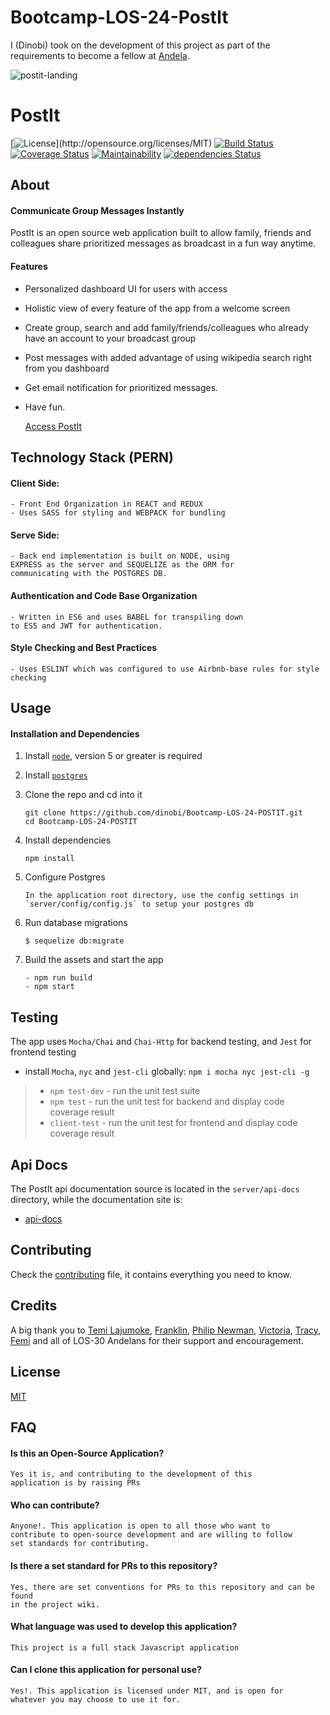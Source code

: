 # Bootcamp-LOS-24-PostIt
I (Dinobi) took on the development of this project as part of the requirements to become a fellow at [Andela](https://andela.com/).

![postit-landing](https://user-images.githubusercontent.com/13672476/29314076-3ff95124-81b4-11e7-824c-d2757e27d5a4.png)

# PostIt
[![License](http://img.shields.io/badge/license-MIT-blue.svg?)](http://opensource.org/licenses/MIT)
[![Build Status](https://travis-ci.org/dinobi/Bootcamp-LOS-24-POSTIT.svg?branch=develop)](https://travis-ci.org/dinobi/Bootcamp-LOS-24-POSTIT) [![Coverage Status](https://coveralls.io/repos/github/dinobi/Bootcamp-LOS-24-POSTIT/badge.svg?branch=develop)](https://coveralls.io/github/dinobi/Bootcamp-LOS-24-POSTIT?branch=master) [![Maintainability](https://api.codeclimate.com/v1/badges/3de5caa7a72272b8098a/maintainability)](https://codeclimate.com/github/dinobi/Bootcamp-LOS-24-POSTIT/maintainability) [![dependencies Status](https://david-dm.org/dinobi/Bootcamp-LOS-24-POSTIT/status.svg)](https://david-dm.org/dinobi/Bootcamp-LOS-24-POSTIT)

## About
#### Communicate Group Messages Instantly
PostIt is an open source web application built to allow family, friends and colleagues share prioritized messages as broadcast in a fun way anytime.

#### Features
- Personalized dashboard UI for users with access
- Holistic view of every feature of the app from a welcome screen
- Create group, search and add family/friends/colleagues who already have an account to your broadcast group
- Post messages with added advantage of using wikipedia search right from you dashboard
- Get email notification for prioritized messages.
- Have fun.

    [Access PostIt](https://postit-webapp.herokuapp.com/)

## Technology Stack (PERN)

#### Client Side: 
    - Front End Organization in REACT and REDUX
    - Uses SASS for styling and WEBPACK for bundling

#### Serve Side:
    - Back end implementation is built on NODE, using
    EXPRESS as the server and SEQUELIZE as the ORM for
    communicating with the POSTGRES DB.

#### Authentication and Code Base Organization
    - Written in ES6 and uses BABEL for transpiling down
    to ES5 and JWT for authentication.  
    
#### Style Checking and Best Practices
    - Uses ESLINT which was configured to use Airbnb-base rules for style checking

## Usage

#### Installation and Dependencies

1. Install [`node`](https://nodejs.org/en/download/), version 5 or greater is required

2. Install [`postgres`](https://www.postgresql.org/download/)

3. Clone the repo and cd into it

    ```
    git clone https://github.com/dinobi/Bootcamp-LOS-24-POSTIT.git
    cd Bootcamp-LOS-24-POSTIT
    ```

4. Install dependencies

    ```
    npm install
    ```

5. Configure Postgres

    ```
    In the application root directory, use the config settings in
    `server/config/config.js` to setup your postgres db
    ```

6. Run database migrations

    ```
    $ sequelize db:migrate
    ```

7. Build the assets and start the app

    ```
    - npm run build
    - npm start
    ```

## Testing

The app uses `Mocha/Chai` and `Chai-Http` for backend testing, and `Jest` for
frontend testing

- install `Mocha`, `nyc` and `jest-cli` globally: `npm i mocha nyc jest-cli -g`
> - `npm test-dev` - run the unit test suite 
> - `npm test` - run the unit test for backend and display code coverage result
> - `client-test` - run the unit test for frontend and display code coverage result

## Api Docs
The PostIt api documentation source is located in the `server/api-docs`
directory, while the documentation site is:
- [api-docs](https://postit-webapp.herokuapp.com/api-docs)


## Contributing
Check the [contributing](contributing.md) file, it contains everything you need to know.

## Credits
A big thank you to [Temi Lajumoke](https://github.com/temilaj), [Franklin](https://github.com/Chieze-Franklin), 
[Philip Newman](philip.newman@andela.com), [Victoria](victoria.offoma@andela.com), 
[Tracy](https://github.com/tezebuike), [Femi](https://github.com/KaiserPhemi) and all of 
LOS-30 Andelans for their support and encouragement.

## License
[MIT](https://github.com/dinobi/Bootcamp-LOS-24-POSTIT/blob/develop/LICENSE)

## FAQ
#### Is this an Open-Source Application?


    Yes it is, and contributing to the development of this
    application is by raising PRs
    

#### Who can contribute?

    Anyone!. This application is open to all those who want to
    contribute to open-source development and are willing to follow
    set standards for contributing.
    
#### Is there a set standard for PRs to this repository?

    Yes, there are set conventions for PRs to this repository and can be found
    in the project wiki.
    
#### What language was used to develop this application?

    This project is a full stack Javascript application
    
#### Can I clone this application for personal use?

    Yes!. This application is licensed under MIT, and is open for
    whatever you may choose to use it for.
    
